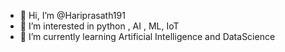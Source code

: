 - 👋 Hi, I’m @Hariprasath191
- 👀 I’m interested in python , AI , ML, IoT
- 🌱 I’m currently learning Artificial Intelligence and DataScience

<!---
Hariprasath191/Hariprasath191 is a ✨ special ✨ repository because its `README.md` (this file) appears on your GitHub profile.
You can click the Preview link to take a look at your changes.
--->
